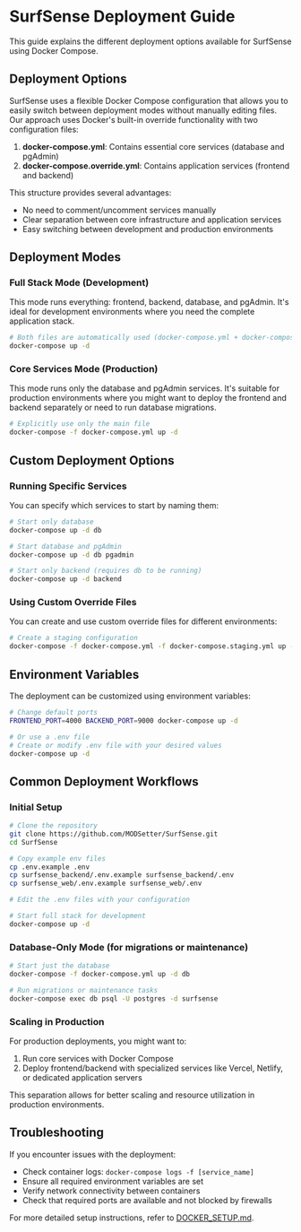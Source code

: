 # SurfSense Deployment Guide

This guide explains the different deployment options available for SurfSense using Docker Compose.

## Deployment Options

SurfSense uses a flexible Docker Compose configuration that allows you to easily switch between deployment modes without manually editing files. Our approach uses Docker's built-in override functionality with two configuration files:

1. **docker-compose.yml**: Contains essential core services (database and pgAdmin)
2. **docker-compose.override.yml**: Contains application services (frontend and backend)

This structure provides several advantages:
- No need to comment/uncomment services manually
- Clear separation between core infrastructure and application services
- Easy switching between development and production environments

## Deployment Modes

### Full Stack Mode (Development)

This mode runs everything: frontend, backend, database, and pgAdmin. It's ideal for development environments where you need the complete application stack.

```bash
# Both files are automatically used (docker-compose.yml + docker-compose.override.yml)
docker-compose up -d
```

### Core Services Mode (Production)

This mode runs only the database and pgAdmin services. It's suitable for production environments where you might want to deploy the frontend and backend separately or need to run database migrations.

```bash
# Explicitly use only the main file
docker-compose -f docker-compose.yml up -d
```

## Custom Deployment Options

### Running Specific Services

You can specify which services to start by naming them:

```bash
# Start only database
docker-compose up -d db

# Start database and pgAdmin
docker-compose up -d db pgadmin

# Start only backend (requires db to be running)
docker-compose up -d backend
```

### Using Custom Override Files

You can create and use custom override files for different environments:

```bash
# Create a staging configuration
docker-compose -f docker-compose.yml -f docker-compose.staging.yml up -d
```

## Environment Variables

The deployment can be customized using environment variables:

```bash
# Change default ports
FRONTEND_PORT=4000 BACKEND_PORT=9000 docker-compose up -d

# Or use a .env file
# Create or modify .env file with your desired values
docker-compose up -d
```

## Common Deployment Workflows

### Initial Setup

```bash
# Clone the repository
git clone https://github.com/MODSetter/SurfSense.git
cd SurfSense

# Copy example env files
cp .env.example .env
cp surfsense_backend/.env.example surfsense_backend/.env
cp surfsense_web/.env.example surfsense_web/.env

# Edit the .env files with your configuration

# Start full stack for development
docker-compose up -d
```

### Database-Only Mode (for migrations or maintenance)

```bash
# Start just the database
docker-compose -f docker-compose.yml up -d db

# Run migrations or maintenance tasks
docker-compose exec db psql -U postgres -d surfsense
```

### Scaling in Production

For production deployments, you might want to:

1. Run core services with Docker Compose
2. Deploy frontend/backend with specialized services like Vercel, Netlify, or dedicated application servers

This separation allows for better scaling and resource utilization in production environments.

## Troubleshooting

If you encounter issues with the deployment:

- Check container logs: `docker-compose logs -f [service_name]`
- Ensure all required environment variables are set
- Verify network connectivity between containers
- Check that required ports are available and not blocked by firewalls

For more detailed setup instructions, refer to [DOCKER_SETUP.md](DOCKER_SETUP.md). 